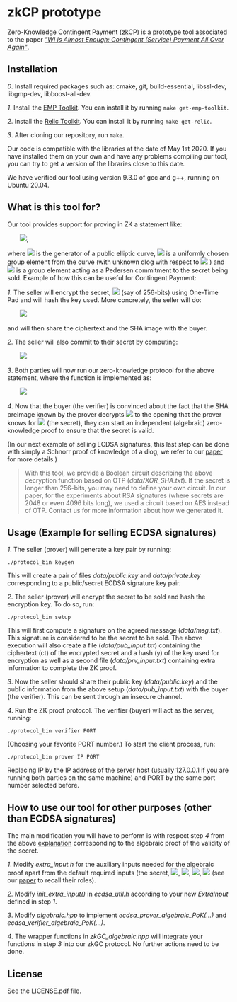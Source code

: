 # zkCP prototype

Zero-Knowledge Contingent Payment (zkCP) is a prototype tool associated to the paper
[*"WI is Almost Enough: Contingent (Service) Payment All Over Again"*](https://dl.acm.org/doi/10.1145/3372297.3417888).


## Installation

*0*. Install required packages such as:
    cmake, git, build-essential, libssl-dev, libgmp-dev, libboost-all-dev.

*1*. Install the [EMP Toolkit](https://github.com/emp-toolkit/emp-readme).
     You can install it by running `make get-emp-toolkit`.

*2*. Install the [Relic Toolkit](https://github.com/relic-toolkit).
     You can install it by running `make get-relic`.

*3*. After cloning our repository, run `make`.

Our code is compatible with the libraries at the date of May 1st 2020.
If you have installed them on your own and have any problems compiling our tool,
you can try to get a version of the libraries close to this date.

We have verified our tool using version 9.3.0 of gcc and g++, running on Ubuntu 20.04.


## What is this tool for?

Our tool provides support for proving in ZK a statement like:

<!-- Equation computed with https://jsfiddle.net/8ndx694g -->
<!-- \text{PoK}\{(x,t):\mathit{com}=f(x)\,A+t\,P\} -->
&nbsp;&nbsp;&nbsp;&nbsp;&nbsp;&nbsp;
<img src="https://render.githubusercontent.com/render/math?math=%5Ctext%7BPoK%7D%5C%7B(x%2Ct)%3A%5Ctext%7Bcom%7D%3Df(x)%5C%2CA%2Bt%5C%2CP%5C%7D">,

where
<img src="https://render.githubusercontent.com/render/math?math=P">
is the generator of a public elliptic curve,
<img src="https://render.githubusercontent.com/render/math?math=A">
is a uniformly chosen group element from the curve (with unknown dlog with respect to
<img src="https://render.githubusercontent.com/render/math?math=P">
) and
<img src="https://render.githubusercontent.com/render/math?math=%5Ctext%7Bcom%7D">
is a group element acting as a Pedersen commitment to the secret being sold.
Example of how this can be useful for Contingent Payment:

*1*. The seller will encrypt the secret,
<img src="https://render.githubusercontent.com/render/math?math=s">
(say of 256-bits) using One-Time Pad and will
hash the key used. More concretely, the seller will do:

<!-- k_1 \leftarrow \{0,1\}^{256},\: k_2 \leftarrow \{0,1\}^{128};\: c \coloneqq s \oplus k_1\;\:\: y \coloneqq \text{SHA2}(k_1 \parallel k_2) -->
&nbsp;&nbsp;&nbsp;&nbsp;&nbsp;&nbsp;
<img src="https://render.githubusercontent.com/render/math?math=k_1%20%5Cleftarrow%20%5C%7B0%2C1%5C%7D%5E%7B256%7D%2C%5C%3A%20k_2%20%5Cleftarrow%20%5C%7B0%2C1%5C%7D%5E%7B128%7D%3B%5C%3A%20c%20%5Ccoloneqq%20s%20%5Coplus%20k_1%5C%3B%5C%3A%5C%3A%20y%20%5Ccoloneqq%20%5Ctext%7BSHA2%7D(k_1%20%5Cparallel%20k_2)">

and will then share the ciphertext and the SHA image with the buyer.

*2*. The seller will also commit to their secret by computing:

&nbsp;&nbsp;&nbsp;&nbsp;&nbsp;&nbsp;
<img src="https://render.githubusercontent.com/render/math?math=%5Ctext%7Bcom%7D%20%3D%20s%5C%2CA%20%2B%20t%5C%2CP%20%5C%3A%5Ctext%7Bfor%7D%5C%3A%20t%20%5Cleftarrow%20%5Cmathbb%7BZ%7D_p%20%5C%3A%5C%3A%5C%3A%5C%3A%5C%3A%5Ctext%7B(here%2C%20%7D%5C%3Ap%5C%3A%5Ctext%7Bis%20the%20order%20of%20the%20EC%20group).%7D">

*3*. Both parties will now run our zero-knowledge protocol for the above statement, where the function is
implemented as:

&nbsp;&nbsp;&nbsp;&nbsp;&nbsp;&nbsp;
<img src="https://render.githubusercontent.com/render/math?math=f_%7B(c%2C%5C!y)%7D(k_1%2Ck_2)%20%5Ccoloneqq%20c%20%5Coplus%20k_1%20%5C%3A%5Ctext%7Bif%7D%5C%3A%20y%20%3D%20%5Ctext%7BSHA2%7D(k_1%20%5Cparallel%20k_2)%20%5C%3A%5Ctext%7Bor%7D%5C%3A%20%5Cbot%20%5C%3A%5Ctext%7Botherwise%7D.">

*4*. Now that the buyer (the verifier) is convinced about the fact that the SHA preimage known
by the prover decrypts
<img src="https://render.githubusercontent.com/render/math?math=c">
to the opening that the prover knows for
<img src="https://render.githubusercontent.com/render/math?math=%5Ctext%7Bcom%7D">
(the secret), they can start an independent (algebraic) zero-knowledge proof to ensure that
the secret is valid.

(In our next example of selling ECDSA signatures, this last step can be done with simply
a Schnorr proof of knowledge of a dlog, we refer to our
[paper](https://dl.acm.org/doi/10.1145/3372297.3417888) for more details.)

> With this tool, we provide a Boolean circuit describing the above decryption function based on OTP
(*data/XOR_SHA.txt*). If the secret is longer than 256-bits, you may need to define your
own circuit. In our paper, for the experiments about RSA signatures (where secrets are 2048
or even 4096 bits long), we used a circuit
based on AES instead of OTP. Contact us for more information about how we generated it.

## Usage (Example for selling ECDSA signatures)

*1*. The seller (prover) will generate a key pair by running:

```
./protocol_bin keygen
```

This will create a pair of files *data/public.key* and *data/private.key* corresponding
to a public/secret ECDSA signature key pair.

*2*. The seller (prover) will encrypt the secret to be sold and
hash the encryption key. To do so, run:

```
./protocol_bin setup
```

This will first compute a signature on the agreed message (*data/msg.txt*). This signature
is considered to be the secret to be sold.
The above execution will also create a file (*data/pub_input.txt*) containing the ciphertext (ct)
of the encrypted secret and a hash (y) of the key used for encryption as well as a second
file (*data/prv_input.txt*) containing extra information to complete the ZK proof.

*3*. Now the seller should share their public key (*data/public.key*) and
the public information from the above setup (*data/pub_input.txt*) with the
buyer (the verifier). This can be sent through an insecure channel.

*4*. Run the ZK proof protocol. The verifier (buyer) will act as the server, running:

```
./protocol_bin verifier PORT
```

(Choosing your favorite PORT number.)
To start the client process, run:

```
./protocol_bin prover IP PORT
```

Replacing IP by the IP address of the server host (usually 127.0.0.1 if you are running
both parties on the same machine) and PORT by the same port number selected before.


## How to use our tool for other purposes (other than ECDSA signatures)

The main modification you will have to perform is with respect step *4* from the above
[explanation](#what-is-this-tool-for) corresponding to the algebraic proof of the validity of
the secret.

*1*. Modify *extra_input.h* for the auxiliary inputs needed for the algebraic proof
apart from the default required inputs (the secret,
<img src="https://render.githubusercontent.com/render/math?math=t">,
<img src="https://render.githubusercontent.com/render/math?math=a">,
<img src="https://render.githubusercontent.com/render/math?math=A">,
<img src="https://render.githubusercontent.com/render/math?math=B^*">
(see our [paper](https://dl.acm.org/doi/10.1145/3372297.3417888) to recall their roles).

*2*. Modify *init_extra_input()* in *ecdsa_util.h* according to your new *ExtraInput*
defined in step *1*.

*3*. Modify *algebraic.hpp* to implement *ecdsa_prover_algebraic_PoK(...)* and
*ecdsa_verifier_algebraic_PoK(...)*.

*4*. The wrapper functions in *zkGC_algebraic.hpp* will integrate your functions in step *3*
into our  zkGC protocol. No further actions need to be done.


## License

See the LICENSE.pdf file.